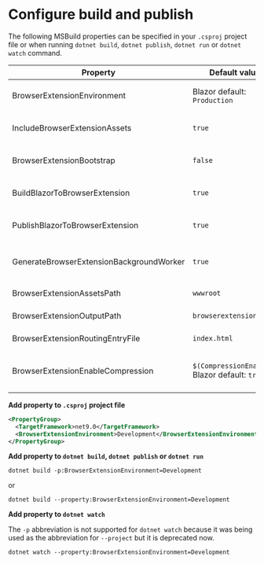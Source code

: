 # Configure build and publish

The following MSBuild properties can be specified in your `.csproj` project file or when running `dotnet build`, `dotnet publish`, `dotnet run` or `dotnet watch` command.

| Property                                 | Default value                                                                                                    | Description                                                                                        |
| ---------------------------------------- | ---------------------------------------------------------------------------------------------------------------- | -------------------------------------------------------------------------------------------------- |
| BrowserExtensionEnvironment              | Blazor default: `Production`                                                                                     | The environment name which the Blazor application will run in.                                     |
| IncludeBrowserExtensionAssets            | `true`                                                                                                           | If set to `false`, the JavaScript files from this package will not be added to the project.        |
| BrowserExtensionBootstrap                | `false`                                                                                                          | If set to `true`, the project will be bootstrapped during the build.                               |
| BuildBlazorToBrowserExtension            | `true`                                                                                                           | If set to `false`, the Blazor to Browser Extension build target will be skipped.                   |
| PublishBlazorToBrowserExtension          | `true`                                                                                                           | If set to `false`, the Blazor to Browser Extension publish target will be skipped.                 |
| GenerateBrowserExtensionBackgroundWorker | `true`                                                                                                           | If set to `false`, the generation of `content/BackgroundWorker.js` will be skipped.                |
| BrowserExtensionAssetsPath               | `wwwroot`                                                                                                        | The root directory of the browser extension assets.                                                |
| BrowserExtensionOutputPath               | `browserextension`                                                                                               | The directory of the build/publish output.                                                         |
| BrowserExtensionRoutingEntryFile         | `index.html`                                                                                                     | The HTML entry file for the Blazor application.                                                    |
| BrowserExtensionEnableCompression        | `$(CompressionEnabled)`<br />Blazor default: `true` | **When published**<br />If set to `true`, the .br compressed files will be loaded instead of .dll. |


**Add property to `.csproj` project file**

```xml
<PropertyGroup>
  <TargetFramework>net9.0</TargetFramework>
  <BrowserExtensionEnvironment>Development</BrowserExtensionEnvironment>
</PropertyGroup>
```


**Add property to `dotnet build`, `dotnet publish` or `dotnet run`**

```shell
dotnet build -p:BrowserExtensionEnvironment=Development
```

or

```shell
dotnet build --property:BrowserExtensionEnvironment=Development
```


**Add property to `dotnet watch`**

The `-p` abbreviation is not supported for `dotnet watch` because it was being used as the abbreviation for `--project` but it is deprecated now.

```shell
dotnet watch --property:BrowserExtensionEnvironment=Development
```
